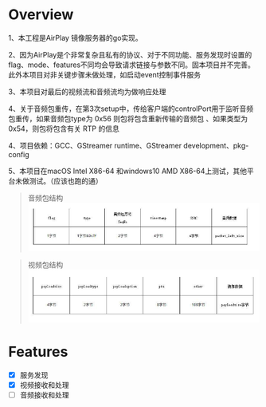 # Overview

1、本工程是AirPlay 镜像服务器的go实现。 

2、因为AirPlay是个非常复杂且私有的协议、对于不同功能、服务发现时设置的flag、mode、features不同均会导致请求链接与参数不同。固本项目并不完善。此外本项目对非关键步骤未做处理，如启动event控制事件服务

3、本项目对最后的视频流和音频流均为做响应处理

4、关于音频包重传，在第3次setup中，传给客户端的controlPort用于监听音频包重传，如果音频包type为 0x56 则包将包含重新传输的音频包 、如果类型为 0x54，则包将包含有关 RTP 的信息

4、项目依赖：GCC、GStreamer runtime、GStreamer development、pkg-config

5、本项目在macOS Intel X86-64 和windows10 AMD X86-64上测试，其他平台未做测试。（应该也跑的通）

> 音频包结构
![音频包结构](音频包结构.jpeg "音频包结构")

> 视频包结构
> ![视频包结构](视频包结构.jpeg "视频包结构")

# Features
- [x] 服务发现
- [x] 视频接收和处理
- [ ] 音频接收和处理